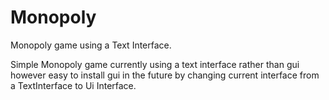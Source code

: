 # Monopoly
Monopoly game using a Text Interface.

Simple Monopoly game currently using a text interface rather than gui however easy to install gui in the future by changing current interface
from a TextInterface to Ui Interface.

